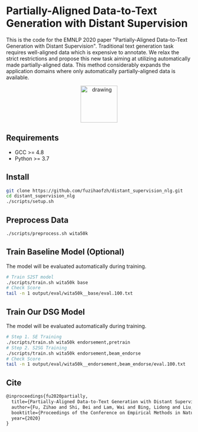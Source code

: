 # Partially-Aligned Data-to-Text Generation with Distant Supervision
This is the code for the EMNLP 2020 paper "Partially-Aligned Data-to-Text Generation with Distant Supervision". Traditional text generation task requires well-aligned data which is expensive to annotate. We relax the strict restrictions and propose this new task aiming at utilizing automatically made partially-aligned data. This method considerably expands the application domains where only automatically partially-aligned data is available.

<center>
<img src="https://user-images.githubusercontent.com/1419566/94226467-40420800-ff2a-11ea-9fa7-70141d3efe82.png" alt="drawing" style="width:100px;"/>
</center>



## Requirements
- GCC >= 4.8
- Python >= 3.7

## Install 
```bash
git clone https://github.com/fuzihaofzh/distant_supervision_nlg.git
cd distant_supervision_nlg
./scripts/setup.sh
```

## Preprocess Data
```bash
./scripts/preprocess.sh wita50k
```

## Train Baseline Model (Optional)
The model will be evaluated automatically during training.
```bash
# Train S2ST model
./scripts/train.sh wita50k base
# Check Score
tail -n 1 output/eval/wita50k__base/eval.100.txt
```

## Train Our DSG Model
The model will be evaluated automatically during training.
```bash
# Step 1. SE Training
./scripts/train.sh wita50k endorsement,pretrain
# Step 2. S2SG Training
./scripts/train.sh wita50k endorsement,beam_endorse
# Check Score
tail -n 1 output/eval/wita50k__endorsement,beam_endorse/eval.100.txt
```
## Cite 

```latex
@inproceedings{fu2020partially,
  title={Partially-Aligned Data-to-Text Generation with Distant Supervision},
  author={Fu, Zihao and Shi, Bei and Lam, Wai and Bing, Lidong and Liu, Zhiyuan},
  booktitle={Proceedings of the Conference on Empirical Methods in Natural Language Processing (EMNLP)},
  year={2020}
}
```